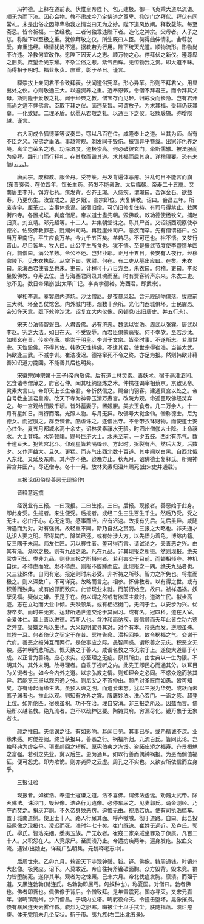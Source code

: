 <!-- { "loadSidebar": true } -->
　　冯神德。上释在道前表。伏惟皇帝陛下。包元建极。御一飞贞乘大道以流谦。顺无为而下济。因心会物。教不肃成今乃定佛道之尊卑。抑沙门之拜伏。拜伏有同常礼。未是出俗之因尊卑物我之情岂曰无为之妙。陛下道风攸阐。释教载陈。每至斋忌。皆令祈福。一依经教。二者何独乖违陛下者。造化之神宗。父母者。人子之慈。称陛下以至极之重。犹停拜敬之仪。所生既曰人臣。何得曲伸情礼。舍尊就爱。弃重违经。缘情犹尚不通。据教若为行用。陛下统天光道。顺物流形。形物尚不许违。净教何宜改作。愿陛下因天人之志。顺万物之心。停拜伏之新仪。遵尊卑之旧贯。庶望金光东耀。不杂尘俗之悲。紫气西辉。无惊物我之贵。即大道不昧。而得相于明时。福业永贞。庶重。彰于圣日。谨言。

　　释崇拔上亲同君不令致拜表。伏闻道俗宪章。形心异革。形则不拜君父。用显出处之仪。心则敬通三大。以遵资养之重。近奉恩敕。令僧不拜君王。而令拜其父母。斯则隆于爱敬之礼。阙于经典之教。僧宝存而见轻。归戒没而长隐。岂有君开高尚之迹不悖佛言。臣取下拜之仪。面违圣旨。可谓放子。为求其福。受拜仍获其辜。一化致疑。二理矛盾。伏愿从君敬之礼。以通臣下之仪。轻黩扆旒。弥增陨越。谨言。

　　右大司成令狐德棻等议奏曰。窃以凡百在位。咸隆奉上之道。当其为师。尚有不臣之义。况佛之垂法。事越常规。剃发同于毁伤。振锡异乎簪绂。出家非色养之境。离尘岂荣名之地。功深济度。道极崇高。何必破彼玄门。牵斯儒辙。披法服而为俗拜。践孔门而行释礼。存其教而毁其道。求其福而屈其身。详稽理要。恐有未惬(云云)。

　　唐武宗。废释教。服金丹。受符箓。丹发背遍体恶疮。狂乱旬日不能言而崩(东晋哀帝。在位四年。饵长生药。药发不能亲政。太后临朝。帝寿二十五崩。又南唐主李升。饵方七药。疽发背。召齐王璟。入侍疾。谓璟曰。吾饵金石。欲益寿。乃更伤生。汝宜戒之。是夕殂)。宣宗即位。大复佛教。诏曰。会昌五年。所废寺宇。厘革过。当事体乖谬。诸宿旧僧。可仍旧修复住持。有司毋得禁止。敕两街四寺。各置戒坛。剃度僧尼。帝以道士蛊先朝。毁佛教。敕功德使杨钦义。捕赵归真。刘玄靖。邓元超等。十二人。并集朝堂诛之。陈其尸首。又诏浙西观察使李德裕。佐毁佛教罪恶。贬潮州司马。再贬崖州司户。恶疾而卒。先有僧谓裕曰。公当万里南行。平生应食万羊。今九千五百矣。羊若尽。不可还也。裕不悟。又梦行晋山。尽目皆羊。牧人曰。此公平生所食也。犹不悟。至是振武节度使李暨馈羊四百。前僧曰。满公羊数。令公不还。岂非业耶。正月十五日。长安有人夜行。经穆宗陵下。见朱衣执版。从空下曰。冢尉。何在。有二吏从墓出应曰。在矣。朱衣曰。录海西君使者至也未。吏曰。计程可十八日方至。朱衣曰。何稽。吏曰。李炎坐毁佛教。夺寿去位。当与海西君同录其魂而至。时有贾客铃声东来。朱衣二吏。忽不见。数日帝果崩(出太平广记。李炎字德裕。海西君。即武宗)。

　　宰相李训。奏罢殿内道场。沙汰僧尼。是夜暴风起。含元殿鸱吻俱落。拔殿前三大树。坏金吾仗馆舍。内外城门楼。观数十余所。光化门西城俱坏。士民震恐。帝知忤天意。亟下敕停沙汰。诏复立大内仪像。风顿息(出旧唐史。并五行志)。

　　宋天台法师智磐曰。人君毁佛。必有济恶。魏武以崔浩。周武以张宾。唐武以李赵。究之大法。如日在天。不受毁辱。而君臣俱蒙恶报。何不幸欤。至若沙汰。如桓玄在晋。传奕在唐。姚崇于明皇。李训于文宗。皆牵时事。不遂所志。若周世宗。天性毁佛。不得其佐。韩欧天性排佛。不逢其君。使世宗得崔浩。当甚太武。韩欧逢三武。不减李训。崔浩凌迟。德裕窜死不令之终。亦足为报。然则韩欧非藉善知识道力挽回。不能善其后也明矣。

　　宋徽宗(神宗第十三子)帝向敬佛。后有道士林灵素。善妖术。宿于亳淮泗间。乞食诸寺僧薄之。府官石仲。闻其吐纳烧炼之术。仲携往谒宰相蔡京。京致见帝。灵素大言曰。帝即天上长生帝君。帝忻然信之。赐金门羽客。建通真宫以处之。帝自号教主道君皇帝。改天下寺为神霄玉清万寿宫。改院为观。命近臣取佛经焚弃之。每一宫观给田数千顷。皆外蓄妻子。置姬媵。美衣玉食者。几二万余人。十一月有星如日。南行而落。光照人物。与月无异。改佛号大觉金仙。僧称德士。尼为德女。而冠服之。群臣谏者。酷虐诛之。逐僧出寺。不令带衣钵财物。而使道士安心住坐。夏五月都城水高十余丈。诏林灵素禳水无验。时泗州僧伽大士降。上命禳水。大士登城。水势顿竭。赐号巨济大士。水未至前。一夕五鼓。西北有赤气。数十道亘天。犯紫宫北斗。仰观星皆若隔绛纱。方起时。拆裂有声。然后大发。后数夕。又作声益大。且久。更猛。而赤气出西北数十百道。其中闻以白黑。自西北俄入东北。又延及东南。其声亦不绝。迨晚方止。秋九月。诏佛德士复释氏。所赐神霄宫并田产。尽还僧寺。冬十一月。放林灵素归温州赐死(出宋史并通载)。

　　三报论(因俗疑善恶无现验作)

　　晋释慧远撰

　　经说业有三报。一曰现报。二曰生报。三曰。后报。现报者。善恶始于此身。即此身受。生报者。来生便受。后报者。或经二生三生百生千生。然后乃受。受之无主。必由于心。心无定司。感事而应。应有迟速。故报有先后。先后虽异。咸随所遇而为对。对有强弱。故轻重不同。斯乃自然之赏罚。三报之大略也。非夫通才达识人要之明。罕得其门。降兹已还。或有始涉大方。以先悟为着龟。博综内籍。反三隅于未闻。师友仁匠。习以移性者。差可得而言。请试论之。夫善恶之兴。由其有渐。渐以之极。则有九品之论。凡在九品。非其现报之所摄。然则现报。绝夫常类可知。类非九品。则非三报之所摄何者。若利害交于目前。而顿相倾夺。神机自运。不待虑而发。发不待虑。则报不旋踵而应。此现报之一隅。绝夫九品者也。又三业殊体。自同有定。报定则时来必受。非祈祷之所移。智力之所免也。将推而极之。则义深数广。不可详究。故略而言之。相参。怀佛教者。以有得之世。或有积善而殃集。或有凶邪而致庆。此皆现业未就。而前行始应。故曰。祯祥遇祸。妖孽见福。疑似之嫌。于是乎在。何以谓之然或有欲匡主救时。道济生民。拟步高迹。志在立功而大业中倾。夭殃顿集。或有栖迟衡门。无闷于世。以安步为兴。优游卒岁。而时来无妄。运非所遇世道交沦于其间习。或有名。冠四科。道在入室。全爱体仁。慕上善以进德。若斯人也。含冲和而纳疾。履信顺而夭年此皆立功六德之舛变。疑嫌之所以生也。大义既明宜寻其对。对个有本。待感而发。逆顺虽殊。其揆一耳。何者倚伏之契定于在昔。冥符告命。潜相回换。故令祸福之气。交谢于六府。善恶之报舛互而两行。是使事应之际。愚智同惑。谓积善之无庆。积恶之无殃。感神明而悲所遇。慨夭殃之于善人。咸谓名教之书无宗于上。遂使大道扇于小成。以正言为善诱。应心求实。必至理之无疵。原其所由。由世典以一生为限。不明其外。其外未明。故寻理者。自乖于视听之内。此先王即民心而通其分。以耳目为关键者也。如今合内外之道。以求弘教之情。则知理会之必同。不惑众途而骇其异。若能览三报以观穷通之分。则尼父之不答仲由。颜冉对圣匠而如愚。皆可知矣。亦有缘起而缘生法。虽预入谛之明。而遗爱未忘。犹以三报为华苑。或跃而未离子渊者也。推此以观。则知有方外之宾。服膺妙法。洗心玄门。一诣之感。超登上位。如斯伦匹。宿殃虽积。功不在治。理自安消。非三报之所及。因兹而言。佛经所以越名教。绝九流者。岂不以疏神达要。陶铸灵府。穷源尽化。镜万象于无象者也。

　　颜之推曰。夫信谤之征。有如影响。耳闻目见。其事已多。或乃精诚不深。业缘未感。时傥差阙。终当获报耳。善恶之行。祸福所归。九流百氏。皆同此论。岂独释典为虚妄乎。项橐颜回之短折。原宪伯夷之冻馁。盗跖庄矫之福寿。齐景桓魋之富强。若引之先业。冀以后生。更为通耳。如以行善而偶钟祸报。为恶而倘值福征。便可怨尤。即为欺诡。则亦尧舜之云虚。周孔之不实也。又欲安所依信而立身乎。

　　三报证验

　　现报者。如崔浩。奉道士寇谦之道。浩不喜佛。谓佛法虚诞。劝魏太武帝。除灭佛法。诛沙门。毁经像。浩路行见遗像。必停车尿之。见妻郭氏。诵金刚经。乃夺而焚之。捐灰弃厕。不久帝身殃恶疠。追悔无由。视浩若仇。使有司执浩槛车。置于城南道侧。使卫士十人。路人行尿其面。呼声嗷嗷。彻于道路。自曰。此吾投经尿像之现报也。凌迟而死。浩时年七十矣。崔门既诛。崔姓无远近。及卢氏。郭氏。柳氏。皆浩亲姻。悉夷五族。尸无收者。崔寇二家亲戚坐罪及于僚属。凡百二十人。又积怨在人。人竞尿尸。至糜溃乃止。帝遘疠疾两年。遍身发疮。脓血交流。遇弑(出魏史。详载广弘明集。元魏释老志中)。

　　后周世宗。乙卯九月。敕毁天下寺观钟磬。钹。铎。佛像。铸周通钱。时镇州大悲像。极灵应。诏下。人莫敢近。帝自往持斧镵破面胸。众方毁背。毁未竟。群力皆堕腕死。遂停其半。观者为之悚栗。己未六月。帝北伐疽发胸。糜溃。而殂于道。又黑连勃勃(赫连氏。名勃勃即屈丐。匈奴种也)。称夏国。对僧曰。勃者佛也。佛者即吾也。佩佛像于背后。令僧致拜。是年雷震死。国亦寻灭。又宋元嘉年。谢晦镇荆州。沙门僧昌。于城内立塔。晦躬役介夫。令撞击堕坏。龛像摧损。倏有暴风连天云雾作昏。骁烈为之胆寒。晦被尘土以手拭尘。肤随指落。溃烂疮瘐。体无完肌未几坐反状。斩于市。夷九族(右二出北五录)。

